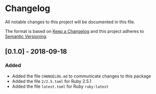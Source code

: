 # Changelog
All notable changes to this project will be documented in this file.

The format is based on [Keep a Changelog](http://keepachangelog.com/en/1.0.0/)
and this project adheres to [Semantic Versioning](http://semver.org/spec/v2.0.0.html).

## [0.1.0] - 2018-09-18
### Added
- Added the file `CHANGELOG.md` to communicate changes to this package
- Added the file `2/2.5.toml` for Ruby 2.5.1
- Added the file `latest.toml` for Ruby `ruby:latest`
